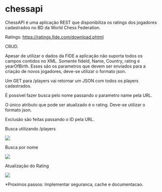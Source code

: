 # chessapi

ChessAPI é uma aplicação REST que disponibiliza os ratings dos jogadores cadastrados no BD da World Chess Federation.

Ratings: https://ratings.fide.com/download.phtml

CRUD.

Apesar de utilizar o dados da FIDE a aplicação não suporta todos os campos contidos no XML. Somente fideId, Name, Country, rating e yearOfBirth. Esses são os parametros que devem ser enviados para a criação de novos jogadores, deve-se utilizar o formato json.

Um GET para /players vai retornar um JSON com todos os players cadastrados.

É possível fazer busca pelo nome passando o parametro name pela URL. 


O único atributo que pode ser atualizado é o rating. Deve-se utilizar o formato json.

Exclusão são feitas passando o ID pela URL.





Busca utilizando /players

<a href="http://i.imgur.com/c63ftoq.png">
  <img src="http://imgur.com/c63ftoql.png" />
</a>

Busca por nome

<a href="http://i.imgur.com/eefm0Ry.png">
  <img src="http://imgur.com/eefm0Ryl.png" />
</a>

Atualização do Rating

<a href="http://i.imgur.com/xhg1U26.png">
  <img src="http://imgur.com/xhg1U26l.png" />
</a>



*Proximos passos: Implementar seguranca, cache e documentacao.





